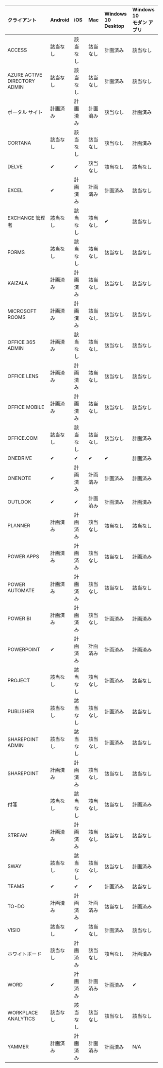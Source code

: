 <!-- This file is generated automatically. Changes made to this file will be overwritten.-->
|クライアント|Android|iOS|Mac|Windows 10<br>Desktop|Windows 10<br>モダン アプリ|
|:-|:-|:-|:-|:-|:-|
|ACCESS|該当なし|該当なし|該当なし|計画済み|該当なし|
|AZURE ACTIVE DIRECTORY ADMIN|該当なし|該当なし|該当なし|計画済み|該当なし|
|ポータル サイト|計画済み|計画済み|計画済み|該当なし|計画済み|
|CORTANA|該当なし|該当なし|該当なし|該当なし|計画済み|
|DELVE|✔|✔|該当なし|該当なし|該当なし|
|EXCEL|✔|計画済み|計画済み|計画済み|該当なし|
|EXCHANGE 管理者|該当なし|該当なし|該当なし|✔|該当なし|
|FORMS|該当なし|該当なし|該当なし|該当なし|該当なし|
|KAIZALA|計画済み|計画済み|該当なし|該当なし|該当なし|
|MICROSOFT ROOMS|計画済み|計画済み|該当なし|該当なし|該当なし|
|OFFICE 365 ADMIN|計画済み|該当なし|該当なし|該当なし|該当なし|
|OFFICE LENS|計画済み|計画済み|該当なし|該当なし|該当なし|
|OFFICE MOBILE|計画済み|計画済み|該当なし|該当なし|該当なし|
|OFFICE.COM|該当なし|該当なし|該当なし|該当なし|計画済み|
|ONEDRIVE|✔|✔|✔|✔|計画済み|
|ONENOTE|✔|計画済み|計画済み|計画済み|計画済み|
|OUTLOOK|✔|✔|計画済み|計画済み|計画済み|
|PLANNER|計画済み|計画済み|該当なし|該当なし|該当なし|
|POWER APPS|計画済み|計画済み|該当なし|該当なし|計画済み|
|POWER AUTOMATE|計画済み|計画済み|該当なし|該当なし|該当なし|
|POWER BI|計画済み|計画済み|該当なし|計画済み|計画済み|
|POWERPOINT|✔|計画済み|計画済み|計画済み|計画済み|
|PROJECT|該当なし|該当なし|該当なし|計画済み|該当なし|
|PUBLISHER|該当なし|該当なし|該当なし|計画済み|該当なし|
|SHAREPOINT ADMIN|該当なし|該当なし|該当なし|計画済み|該当なし|
|SHAREPOINT|計画済み|計画済み|該当なし|該当なし|該当なし|
|付箋|該当なし|該当なし|該当なし|該当なし|計画済み|
|STREAM|計画済み|計画済み|該当なし|該当なし|該当なし|
|SWAY|該当なし|該当なし|該当なし|該当なし|計画済み|
|TEAMS|✔|✔|✔|計画済み|該当なし|
|TO-DO|計画済み|計画済み|計画済み|該当なし|計画済み|
|VISIO|該当なし|✔|該当なし|計画済み|該当なし|
|ホワイトボード|該当なし|計画済み|該当なし|該当なし|計画済み|
|WORD|✔|計画済み|計画済み|計画済み|✔|
|WORKPLACE ANALYTICS|該当なし|該当なし|該当なし|該当なし|該当なし|
|YAMMER|計画済み|計画済み|計画済み|計画済み|N/A|
